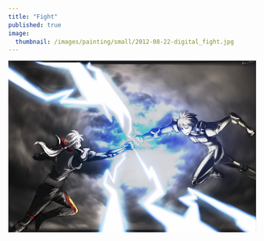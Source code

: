 ```yaml
---
title: "Fight"
published: true
image: 
  thumbnail: /images/painting/small/2012-08-22-digital_fight.jpg
---
```

<img src="/images/painting/2012-08-22-digital_fight.jpg">

